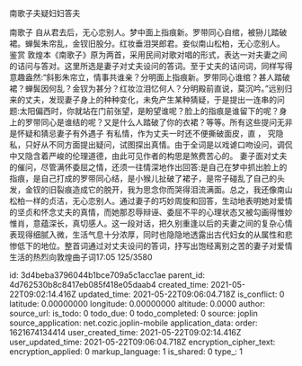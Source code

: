南歌子夫疑妇妇答夫

南歌子
自从君去后，无心恋别人。梦中面上指痕新。罗带同心自绾，被狲儿踏破裙。蝉鬓朱帘乱，金钗旧股分。红妆垂泪哭郎君。妾似南山松柏，无心恋别人。
鉴赏
敦煌本《南歌子》原为两首，采用民间对歌对唱的形式，表达一对夫妻之间的诘问与答对。这里所选是妻子对丈夫设问的答词。至于丈夫的诘问词，同样写得意趣盎然:“斜影朱帘立，情事共谁亲？分明面上指痕新。罗带同心谁绾？甚人踏破裙？蝉鬓因何乱？金钗为甚分？红妆泣泪忆何人？分明殿前直说，莫沉吟。”远别归来的丈夫，发现妻子身上的种种变化，未免产生某种猜疑，于是提出一连串的问题:太阳偏西时，你就站在门前张望，是盼望谁呢？脸上的指痕是谁留下的呢？身上的罗带同心是谁结的呢？又是什么人踏破了你的衣裙？等等。所有这些提问无非是怀疑和猜忌妻子有外遇子
有私情，作为丈夫一时还不便撕破面皮，直
，
究隐私，只好从不同方面提出疑问，试图探出真情。由于全词是以戏谑口吻设问，调侃中又隐含着严峻的伦理道德，由此可见作者的构思是煞费苦心的。
妻子面对丈夫的催问，尽管满怀委屈之情，还须一往情深地作出回答:是自己在梦中抓出脸上的指痕，是自己打成的罗带同心结，是小猴儿扯破了裙子，是帘子碰乱了自己的头发，金钗的旧裂痕造成它的脱开，我为思念你而哭得泪流满面。总之，我还像南山松柏一样的贞洁，无心恋别人。通过妻子的巧妙周旋和回答，生动地表明她对爱情的坚贞和怀念丈夫的真情，而她那忍辱辩诬、委屈不平的心理状态又被勾画得惟妙惟肖，意蕴深长，真切感人。这一段对话，把久别重逢以后的夫妻之间的复杂心情表现得细腻入微，生活气息十分浓厚，同时也隐隐地透露出古代妇女的从属性和悲惨低下的地位。整首词通过对丈夫设问的答词，抒写出饱经离别之苦的妻子对爱情生活的热烈向敦煌曲子词17:05
125/3580


id: 3d4beba3796044b1bce709a5c1acc1ae
parent_id: 4d762530b8c8417eb085f418e05daab4
created_time: 2021-05-22T09:02:14.416Z
updated_time: 2021-05-22T09:06:04.718Z
is_conflict: 0
latitude: 0.00000000
longitude: 0.00000000
altitude: 0.0000
author: 
source_url: 
is_todo: 0
todo_due: 0
todo_completed: 0
source: joplin
source_application: net.cozic.joplin-mobile
application_data: 
order: 1621674134414
user_created_time: 2021-05-22T09:02:14.416Z
user_updated_time: 2021-05-22T09:06:04.718Z
encryption_cipher_text: 
encryption_applied: 0
markup_language: 1
is_shared: 0
type_: 1